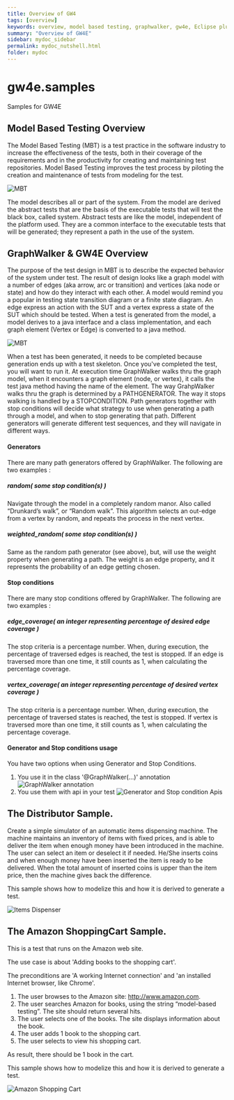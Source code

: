 ```yaml
---
title: Overview of GW4
tags: [overview]
keywords: overview, model based testing, graphwalker, gw4e, Eclipse plugin, GraphWalker Eclipse Plugin
summary: "Overview of GW4E"
sidebar: mydoc_sidebar
permalink: mydoc_nutshell.html
folder: mydoc
---
```


# gw4e.samples
Samples for GW4E

## Model Based Testing Overview

The Model Based Testing (MBT) is a test practice in the software industry to increase the effectiveness of the tests, both in
their coverage of the requirements and in the productivity for creating and maintaining test repositories.
Model Based Testing improves the test process by piloting the creation and maintenance of tests from modeling for the test.

![MBT](https://github.com/gw4e/gw4e.samples/blob/master/images/mbt.png "MBT")


The model describes all or part of the system. From the model are derived the abstract tests that are the basis of 
the executable tests that will test the black box, called system. Abstract tests are like the model, independent of the 
platform used. They are a common interface to the executable tests that will be generated; they represent a path in the use
of the system.

## GraphWalker & GW4E Overview

The purpose of the test design in MBT is to describe the expected behavior of the system under test. The result of design looks
like a graph model with a number of edges (aka arrow, arc or transition) and vertices (aka node or state) and how do they interact 
with each other. A model would remind you a popular in testing state transition diagram or a finite state diagram. 
An edge express an action with the SUT and a vertex express a state of the SUT which should be tested. 
When a test is generated from the model, a model derives to a java interface and a class implementation, and each graph element 
(Vertex or Edge) is converted to a java method.

![MBT](https://github.com/gw4e/gw4e.samples/blob/master/images/modeltojava.png "MBT")

When a test has been generated, it needs to be completed because generation ends up with a test skeleton. Once you've completed the test,
you will want to run it. At execution time GraphWalker walks thru the graph model, when it encounters a graph element (node, or vertex), it calls
the test java method having the name of the element. The way GrahpWalker walks thru the graph is determined by a PATHGENERATOR. The way it stops walking is 
handled by a STOPCONDITION. Path generators together with stop conditions will decide what strategy to use when generating a path through a model, and when
to stop generating that path. Different generators will generate different test sequences, and they will navigate in different ways.

#### Generators
There are many path generators offered by GraphWalker. The following are two examples :
##### random( some stop condition(s) )
Navigate through the model in a completely random manor. Also called “Drunkard’s walk”, or “Random walk”. This algorithm selects
an out-edge from a vertex by random, and repeats the process in the next vertex.
##### weighted_random( some stop condition(s) )
Same as the random path generator (see above), but, will use the weight property when generating a path. The weight 
is an edge property, and it represents the probability of an edge getting chosen.

#### Stop conditions
There are many stop conditions offered by GraphWalker. The following are two examples :
##### edge_coverage( an integer representing percentage of desired edge coverage )
The stop criteria is a percentage number. When, during execution, the percentage of traversed edges is reached, the test
 is stopped. If an edge is traversed more than one time, it still counts as 1, when calculating the percentage coverage.
##### vertex_coverage( an integer representing percentage of desired vertex coverage )
The stop criteria is a percentage number. When, during execution, the percentage of traversed states is reached, the 
test is stopped. If vertex is traversed more than one time, it still counts as 1, when calculating the percentage coverage.


#### Generator and Stop conditions usage
You have two options when using Generator and Stop Conditions.
1. You use it in the class '@GraphWalker(...)' annotation
![GraphWalker annotation](https://github.com/gw4e/gw4e.samples/blob/master/images/graphwalkerannotation.png "GraphWalker annotation")
2. You use them with api in your test
![Generator and Stop condition Apis](https://github.com/gw4e/gw4e.samples/blob/master/images/generatorstopconditionapi.png "Generator and Stop condition Apis")

## The Distributor Sample.

Create a simple simulator of an automatic items dispensing machine. The machine maintains an inventory 
of items with fixed prices, and is able to deliver the item when enough money have been introduced in the machine. 
The user can select an item or deselect it if needed. He/She inserts coins and when enough money have been inserted
the item is ready to be delivered. When the total amount of inserted coins is upper than the item price, then the machine 
gives back the difference. 

This sample shows how to modelize this and how it is derived to generate a test. 

![Items Dispenser](https://github.com/gw4e/gw4e.samples/blob/master/images/dispenser.png "Items Dispenser")

## The Amazon ShoppingCart Sample.
This is a test that runs on the Amazon web site.

The use case is about 'Adding books to the shopping cart'.

The preconditions are 'A working Internet connection' and 'an installed Internet browser, like Chrome'.

1. The user browses to the Amazon site: http://www.amazon.com.
2. The user searches Amazon for books, using the string “model-based testing”. The site should return several hits.
3. The user selects one of the books. The site displays information about the book.
4. The user adds 1 book to the shopping cart.
5. The user selects to view his shopping cart.

As result, there should be 1 book in the cart.

This sample shows how to modelize this and how it is derived to generate a test.

![Amazon Shopping Cart](https://github.com/gw4e/gw4e.samples/blob/master/images/javaamazon.png "Amazon Shopping Cart")

